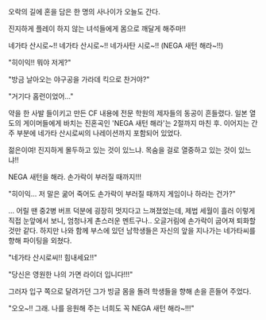 오락의 길에 혼을 담은 
한 명의 사나이가 오늘도 간다. 

진지하게 플레이 하지 않는 녀석들에게 
몸으로 깨달게 해주마!! 

네가타 산시로~!! 
네가타 산시로~!! 
네가사탄 시로~!! (NEGA 새턴 해라~!!) 

"히이익!! 뭐야 저게?" 

"방금 날아오는 야구공을 가라데 킥으로 찬거야?" 

"거기다 홈런이었어..." 

약을 한 사발 들이키고 만든 CF 내용에 전문 학원의 제자들의 동공이 흔들렸다. 
일본 열도의 게이머들에게 바치는 진혼곡인 'NEGA 새턴 해라'는 2절까지 마친 후. 이어지는 간주 부분에 네가타 산시로씨의 나레이션까지 포함되어 있었다. 

젊은이여! 진지하게 몰두하고 있는 것이 있느냐. 
목숨을 걸로 열중하고 있는 것이 있느냐!! 

NEGA 새턴을 해라. 
손가락이 부러질 때까지!!! 

"히이익... 저 말은 굶어 죽어도 손가락이 부러질 때까지 게임이나 하라는 건가?" 

... 어릴 땐 중2병 버프 덕분에 굉장히 멋지다고 느껴졌었는데, 제법 세월이 흘러 이렇게 직접 눈앞에서 보니, 엄청나게 촌스러운 멘트구나.. 
오글거림에 손가락이 굽어져 퇴화할 것만 같다. 하지만 나와 함께 부스에 있던 남학생들은 자신의 앞을 지나가는 네가타씨를 향해 파이팅을 외쳤다. 

"네가타 산시로씨!! 힘내세요!!" 

"당신은 영원한 나의 가면 라이더 입니다!!!" 

그러자 입구 쪽으로 달려가던 그가 빙글 몸을 돌려 학생들을 향해 손을 흔들어 주었다. 

"오오~!! 그래. 나를 응원해 주는 너희도 꼭 NEGA 새턴 해라~!!!" 